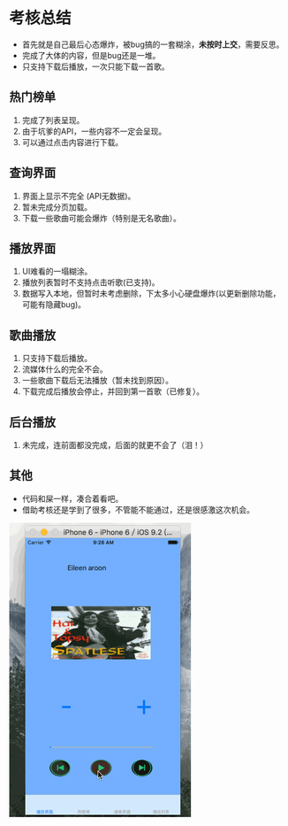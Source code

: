 # 考核总结

* 首先就是自己最后心态爆炸，被bug搞的一套糊涂，**未按时上交**，需要反思。
* 完成了大体的内容，但是bug还是一堆。
* 只支持下载后播放，一次只能下载一首歌。

## 热门榜单

1. 完成了列表呈现。
2. 由于坑爹的API，一些内容不一定会呈现。
3. 可以通过点击内容进行下载。

## 查询界面

1. 界面上显示不完全 (API无数据)。
2. 暂未完成分页加载。
3. 下载一些歌曲可能会爆炸（特别是无名歌曲）。

## 播放界面
1. UI难看的一塌糊涂。
2. 播放列表暂时不支持点击听歌(已支持)。
3. 数据写入本地，但暂时未考虑删除，下太多小心硬盘爆炸(以更新删除功能，可能有隐藏bug)。

## 歌曲播放
1. 只支持下载后播放。
2. 流媒体什么的完全不会。
3. 一些歌曲下载后无法播放（暂未找到原因）。
4. 下载完成后播放会停止，并回到第一首歌（已修复）。

## 后台播放
1. 未完成，连前面都没完成，后面的就更不会了（泪！）

## 其他
* 代码和屎一样，凑合着看吧。
* 借助考核还是学到了很多，不管能不能通过，还是很感激这次机会。




![Alt text](./Untitled.gif)

